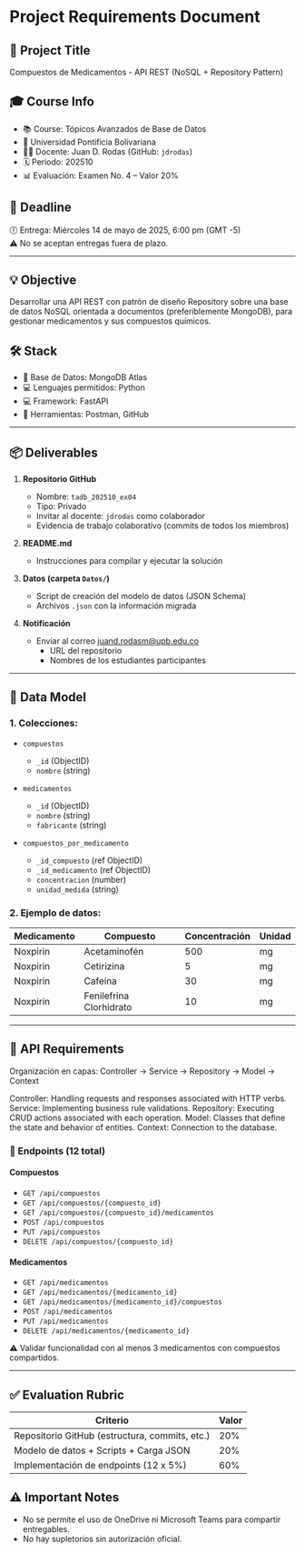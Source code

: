 # Project Requirements Document

## 📘 Project Title
Compuestos de Medicamentos - API REST (NoSQL + Repository Pattern)

## 🎓 Course Info
- 📚 Course: Tópicos Avanzados de Base de Datos  
- 🏫 Universidad Pontificia Bolivariana  
- 👨‍🏫 Docente: Juan D. Rodas (GitHub: `jdrodas`)  
- 🗓 Periodo: 202510  
- 📊 Evaluación: Examen No. 4 – Valor 20%  

## 📅 Deadline
🕕 Entrega: Miércoles 14 de mayo de 2025, 6:00 pm (GMT -5)  
⚠️ No se aceptan entregas fuera de plazo.  

---

## 💡 Objective
Desarrollar una API REST con patrón de diseño Repository sobre una base de datos NoSQL orientada a documentos (preferiblemente MongoDB), para gestionar medicamentos y sus compuestos químicos.

## 🛠️ Stack

- 🧩 Base de Datos: MongoDB Atlas
- 💻 Lenguajes permitidos: Python
- 💻 Framework: FastAPI
- 🧪 Herramientas: Postman, GitHub

---

## 📦 Deliverables

1. **Repositorio GitHub**
   - Nombre: `tadb_202510_ex04`
   - Tipo: Privado
   - Invitar al docente: `jdrodas` como colaborador
   - Evidencia de trabajo colaborativo (commits de todos los miembros)

2. **README.md**
   - Instrucciones para compilar y ejecutar la solución

3. **Datos (carpeta `Datos/`)**
   - Script de creación del modelo de datos (JSON Schema)
   - Archivos `.json` con la información migrada

4. **Notificación**
   - Enviar al correo juand.rodasm@upb.edu.co
     - URL del repositorio
     - Nombres de los estudiantes participantes

---

## 🧬 Data Model

### 1. Colecciones:

- `compuestos`
  - `_id` (ObjectID)
  - `nombre` (string)

- `medicamentos`
  - `_id` (ObjectID)
  - `nombre` (string)
  - `fabricante` (string)

- `compuestos_por_medicamento`
  - `_id_compuesto` (ref ObjectID)
  - `_id_medicamento` (ref ObjectID)
  - `concentracion` (number)
  - `unidad_medida` (string)

### 2. Ejemplo de datos:

| Medicamento | Compuesto                | Concentración | Unidad |
|-------------|--------------------------|---------------|--------|
| Noxpirin    | Acetaminofén             | 500           | mg     |
| Noxpirin    | Cetirizina               | 5             | mg     |
| Noxpirin    | Cafeína                  | 30            | mg     |
| Noxpirin    | Fenilefrina Clorhidrato  | 10            | mg     |

---

## 🧱 API Requirements

Organización en capas: Controller → Service → Repository → Model → Context

Controller: Handling requests and responses associated with HTTP verbs.
Service: Implementing business rule validations.
Repository: Executing CRUD actions associated with each operation.
Model: Classes that define the state and behavior of entities.
Context: Connection to the database.

### 🧪 Endpoints (12 total)

#### Compuestos
- `GET /api/compuestos`
- `GET /api/compuestos/{compuesto_id}`
- `GET /api/compuestos/{compuesto_id}/medicamentos`
- `POST /api/compuestos`
- `PUT /api/compuestos`
- `DELETE /api/compuestos/{compuesto_id}`

#### Medicamentos
- `GET /api/medicamentos`
- `GET /api/medicamentos/{medicamento_id}`
- `GET /api/medicamentos/{medicamento_id}/compuestos`
- `POST /api/medicamentos`
- `PUT /api/medicamentos`
- `DELETE /api/medicamentos/{medicamento_id}`

⚠️ Validar funcionalidad con al menos 3 medicamentos con compuestos compartidos.

---

## ✅ Evaluation Rubric

| Criterio                                          | Valor |
|--------------------------------------------------|-------|
| Repositorio GitHub (estructura, commits, etc.)   | 20%   |
| Modelo de datos + Scripts + Carga JSON           | 20%   |
| Implementación de endpoints (12 x 5%)            | 60%   |


## ⚠️ Important Notes
- No se permite el uso de OneDrive ni Microsoft Teams para compartir entregables.
- No hay supletorios sin autorización oficial.